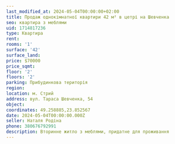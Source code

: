 ```yaml
---
last_modified_at: 2024-05-04T00:00:00+02:00
title: Продаж однокімнатної квартири 42 м² в цетрі на Шевченка
seo: квартира з меблями
uid: 1714817236
type: Квартира
rent:
rooms: '1'
surface: '42'
surface_land:
price: $70000
price_sqmt:
floor: '2'
floors: '2'
parking: Прибудинкова територія
region:
location: м. Стрий
address: вул. Тараса Шевченка, 54
object:
coordinates: 49.258885,23.852567
date: 2024-05-04T00:00:00.000Z
seller: Наталя Родіна
phone: 380676792991
description: Вторинне житло з меблями, придатне для проживання
---
```

